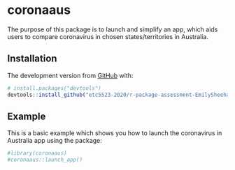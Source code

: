 
<!-- README.md is generated from README.Rmd. Please edit that file -->

# coronaaus

<!-- badges: start -->

<!-- badges: end -->

The purpose of this package is to launch and simplify an app, which aids
users to compare coronavirus in chosen states/territories in Australia.

## Installation

The development version from [GitHub](https://github.com/) with:

``` r
# install.packages("devtools")
devtools::install_github("etc5523-2020/r-package-assessment-EmilySheehan0012")
```

## Example

This is a basic example which shows you how to launch the coronavirus in
Australia app using the package:

``` r
#library(coronaaus)
#coronaaus::launch_app()
```
